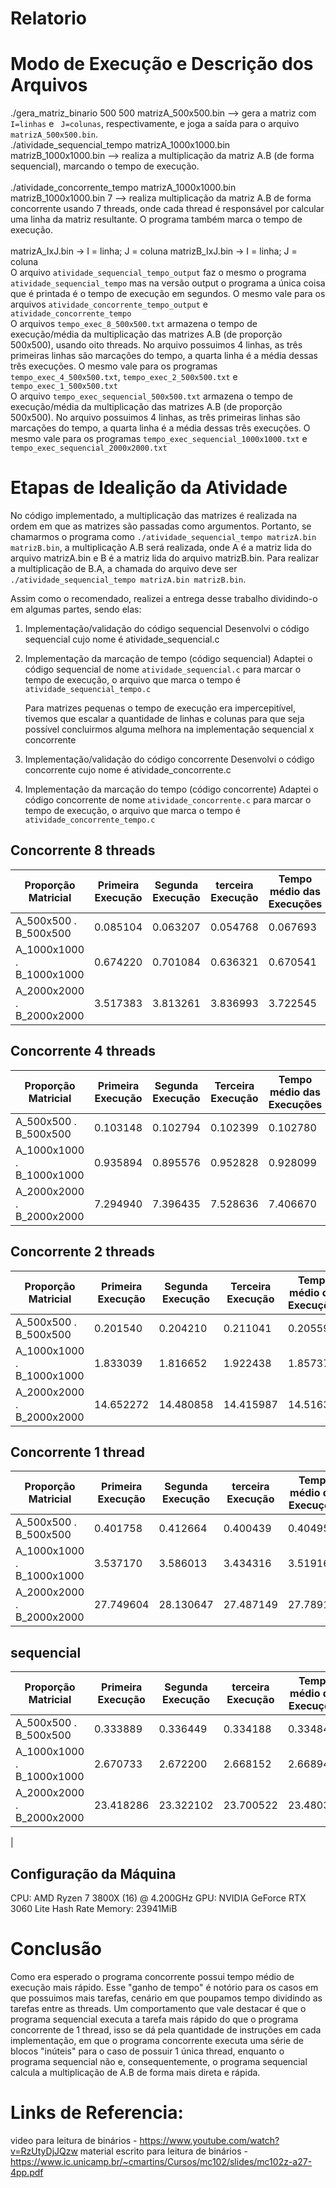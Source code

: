 
# Relatorio


# Modo de Execução e Descrição dos Arquivos
   
   ./gera_matriz_binario 500 500 matrizA_500x500.bin --> gera a matriz com `I=linhas` e ` J=colunas`, respectivamente, e joga a saída para o arquivo `matrizA_500x500.bin`.
<br>
   ./atividade_sequencial_tempo matrizA_1000x1000.bin matrizB_1000x1000.bin  --> realiza a multiplicação da matriz A.B (de forma sequencial), marcando o tempo de execução.
<br>    
   ./atividade_concorrente_tempo matrizA_1000x1000.bin matrizB_1000x1000.bin  7 --> realiza multiplicação da matriz A.B de forma concorrente usando 7 threads, onde cada thread é responsável por calcular uma linha da matriz resultante. O programa também marca o tempo de execução.
<br>    
   matrizA_IxJ.bin -> I = linha; J = coluna
   matrizB_IxJ.bin -> I = linha; J = coluna
<br>
   O arquivo `atividade_sequencial_tempo_output` faz o mesmo o programa `atividade_sequencial_tempo` mas na versão output o programa a única coisa que é printada é o tempo de execução em segundos. O mesmo vale para os arquivos `atividade_concorrente_tempo_output` e `atividade_concorrente_tempo`
<br>
   O arquivos `tempo_exec_8_500x500.txt` armazena o tempo de execução/média da multiplicação das matrizes A.B (de proporção 500x500), usando oito threads. No arquivo possuimos 4 linhas, as três primeiras linhas são marcações do tempo, a quarta linha é a média dessas três execuções. O mesmo vale para os programas `tempo_exec_4_500x500.txt`, `tempo_exec_2_500x500.txt` e `tempo_exec_1_500x500.txt`
<br>
   O arquivo `tempo_exec_sequencial_500x500.txt` armazena o tempo de execução/média da multiplicação das matrizes A.B (de proporção 500x500). No arquivo possuimos 4 linhas, as três primeiras linhas são marcações do tempo, a quarta linha é a média dessas três execuções. O mesmo vale para os programas `tempo_exec_sequencial_1000x1000.txt` e `tempo_exec_sequencial_2000x2000.txt`




# Etapas de Idealição da Atividade

No código implementado, a multiplicação das matrizes é realizada na ordem em que as matrizes são passadas como argumentos. 
Portanto, se chamarmos o programa como `./atividade_sequencial_tempo matrizA.bin matrizB.bin`, a multiplicação A.B será realizada, onde A é a matriz lida do arquivo matrizA.bin e B é a matriz lida do arquivo matrizB.bin. Para realizar a multiplicação de B.A, a chamada do arquivo deve ser `./atividade_sequencial_tempo matrizA.bin matrizB.bin`.

Assim como o recomendado, realizei a entrega desse trabalho dividindo-o em algumas partes, sendo elas:

1) Implementação/validação do código sequencial
   Desenvolvi o código sequencial cujo nome é atividade_sequencial.c


2) Implementação da marcação de tempo (código sequencial)
    Adaptei o código sequencial de nome `atividade_sequencial.c` para marcar o tempo de execução, o arquivo que marca o tempo é `atividade_sequencial_tempo.c`

    Para matrizes pequenas o tempo de execução era impercepitível, tivemos que escalar a quantidade de linhas e colunas para que seja possível concluirmos alguma melhora na implementação sequencial x concorrente

3) Implementação/validação do código concorrente
    Desenvolvi o código concorrente cujo nome é atividade_concorrente.c


4) Implementação da marcação do tempo (código concorrente)
    Adaptei o código concorrente de nome `atividade_concorrente.c` para marcar o tempo de execução, o arquivo que marca o tempo é `atividade_concorrente_tempo.c`


 ## Concorrente 8 threads
 | Proporção Matricial              |Primeira Execução | Segunda Execução | terceira Execução | Tempo médio das Execuções |
|------------------------------------|------------------------------|--------------------|--------------------|--------------------|
|  A_500x500 . B_500x500        |     0.085104          | 0.063207  | 0.054768 | 0.067693 |
|  A_1000x1000 . B_1000x1000    |     0.674220        | 0.701084  | 0.636321 | 0.670541|
|   A_2000x2000 . B_2000x2000   |     3.517383        | 3.813261 | 3.836993  | 3.722545|


 ## Concorrente 4 threads
 | Proporção Matricial              |Primeira Execução | Segunda Execução | Terceira Execução | Tempo médio das Execuções |
|------------------------------------|------------------------------|--------------------|--------------------|--------------------|
|  A_500x500 . B_500x500        |   0.103148   |0.102794  | 0.102399 | 0.102780
|  A_1000x1000 . B_1000x1000    |  0.935894    | 0.895576 | 0.952828 |0.928099
|   A_2000x2000 . B_2000x2000   |   7.294940   | 7.396435 | 7.528636 |7.406670


 ## Concorrente 2 threads
 | Proporção Matricial              |Primeira Execução | Segunda Execução | Terceira Execução | Tempo médio das Execuções |
|------------------------------------|------------------------------|--------------------|--------------------|--------------------|
|  A_500x500 . B_500x500        |   0.201540     |  0.204210 |  0.211041 | 0.205597 | 
|  A_1000x1000 . B_1000x1000    |   1.833039     |  1.816652 |  1.922438 | 1.857376 |
|   A_2000x2000 . B_2000x2000   |  14.652272     | 14.480858 | 14.415987 | 14.51637 |


 ## Concorrente 1 thread
 | Proporção Matricial              |Primeira Execução | Segunda Execução | terceira Execução | Tempo médio das Execuções |
|------------------------------------|------------------------------|--------------------|--------------------|--------------------|
|  A_500x500 . B_500x500        |  0.401758    | 0.412664  |0.400439  | 0.404953 |
|  A_1000x1000 . B_1000x1000    |   3.537170   | 3.586013  |3.434316  | 3.519166 |
|   A_2000x2000 . B_2000x2000   |   27.749604  | 28.130647 |27.487149 | 27.789133 |




## sequencial
 | Proporção Matricial              |Primeira Execução | Segunda Execução | terceira Execução | Tempo médio das Execuções |
|------------------------------------|------------------------------|--------------------|--------------------|--------------------|
|  A_500x500 . B_500x500        |       0.333889   |  0.336449   |   0.334188  | 0.334842 |
|  A_1000x1000 . B_1000x1000    |    2.670733      |  2.672200   |   2.668152  | 2.668947 |
|   A_2000x2000 . B_2000x2000   |      23.418286   | 23.322102   |  23.700522  | 23.480303 |
 |


## Configuração da Máquina
CPU: AMD Ryzen 7 3800X (16) @ 4.200GHz 
GPU: NVIDIA GeForce RTX 3060 Lite Hash Rate 
Memory: 23941MiB 


# Conclusão
Como era esperado o programa concorrente possui tempo médio de execução mais rápido. Esse "ganho de tempo" é notório para os casos em que possuimos mais tarefas, cenário em que poupamos tempo dividindo as tarefas entre as threads. Um comportamento que vale destacar é que o programa sequencial executa a tarefa mais rápido do que o programa concorrente de 1 thread, isso se dá pela quantidade de instruções em cada implementação, em que o programa concorrente executa uma série de blocos "inúteis" para o caso de possuir 1 única thread, enquanto o programa sequencial não e, consequentemente, o programa sequencial calcula a multiplicação de A.B de forma mais direta e rápida.


    
# Links de Referencia:
video para leitura de binários - https://www.youtube.com/watch?v=RzUtyDjJQzw
material escrito para leitura de binários - https://www.ic.unicamp.br/~cmartins/Cursos/mc102/slides/mc102z-a27-4pp.pdf
